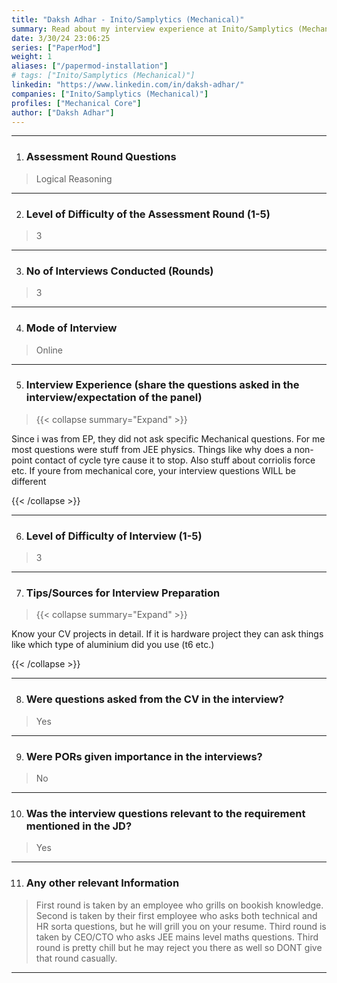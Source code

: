 ```yaml
---
title: "Daksh Adhar - Inito/Samplytics (Mechanical)"
summary: Read about my interview experience at Inito/Samplytics (Mechanical)
date: 3/30/24 23:06:25
series: ["PaperMod"]
weight: 1
aliases: ["/papermod-installation"]
# tags: ["Inito/Samplytics (Mechanical)"]
linkedin: "https://www.linkedin.com/in/daksh-adhar/"
companies: ["Inito/Samplytics (Mechanical)"]
profiles: ["Mechanical Core"]
author: ["Daksh Adhar"]
---
```

---
1. ### Assessment Round Questions

> Logical Reasoning

---

2. ### Level of Difficulty of the Assessment Round (1-5)

> 3

---

3. ### No of Interviews Conducted (Rounds)

> 3

---

4. ### Mode of Interview

> Online

---

5. ### Interview Experience (share the questions asked in the interview/expectation of the panel)

> {{< collapse summary="Expand" >}}

Since i was from EP, they did not ask specific Mechanical questions. For me most questions were stuff from JEE physics. Things like why does a non-point contact of cycle tyre cause it to stop. Also stuff about corriolis force etc. If youre from mechanical core, your interview questions WILL be different

{{< /collapse >}}

---

6. ### Level of Difficulty of Interview (1-5)

> 3

---

7. ### Tips/Sources for Interview Preparation

> {{< collapse summary="Expand" >}}

Know your CV projects in detail. If it is hardware project they can ask things like which type of aluminium did you use (t6 etc.)

{{< /collapse >}}

---

8. ### Were questions asked from the CV in the interview?

> Yes

---

9. ### Were PORs given importance in the interviews?

> No

---

10. ### Was the interview questions relevant to the requirement mentioned in the JD?

> Yes

---

11. ### Any other relevant Information

> First round is taken by an employee who grills on bookish knowledge. Second is taken by their first employee who asks both technical and HR sorta questions, but he will grill you on your resume. Third round is taken by CEO/CTO who asks JEE mains level maths questions. Third round is pretty chill but he may reject you there as well so DONT give that round casually.

---

